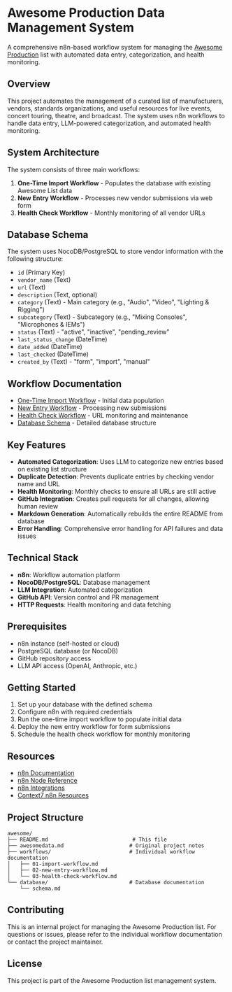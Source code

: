# Awesome Production Data Management System

A comprehensive n8n-based workflow system for managing the [Awesome Production](https://github.com/Capp3/awesome-production) list with automated data entry, categorization, and health monitoring.

## Overview

This project automates the management of a curated list of manufacturers, vendors, standards organizations, and useful resources for live events, concert touring, theatre, and broadcast. The system uses n8n workflows to handle data entry, LLM-powered categorization, and automated health monitoring.

## System Architecture

The system consists of three main workflows:

1. **One-Time Import Workflow** - Populates the database with existing Awesome List data
2. **New Entry Workflow** - Processes new vendor submissions via web form
3. **Health Check Workflow** - Monthly monitoring of all vendor URLs

## Database Schema

The system uses NocoDB/PostgreSQL to store vendor information with the following structure:

- `id` (Primary Key)
- `vendor_name` (Text)
- `url` (Text)
- `description` (Text, optional)
- `category` (Text) - Main category (e.g., "Audio", "Video", "Lighting & Rigging")
- `subcategory` (Text) - Subcategory (e.g., "Mixing Consoles", "Microphones & IEMs")
- `status` (Text) - "active", "inactive", "pending_review"
- `last_status_change` (DateTime)
- `date_added` (DateTime)
- `last_checked` (DateTime)
- `created_by` (Text) - "form", "import", "manual"

## Workflow Documentation

- [One-Time Import Workflow](workflows/01-import-workflow.md) - Initial data population
- [New Entry Workflow](workflows/02-new-entry-workflow.md) - Processing new submissions
- [Health Check Workflow](workflows/03-health-check-workflow.md) - URL monitoring and maintenance
- [Database Schema](database/schema.md) - Detailed database structure

## Key Features

- **Automated Categorization**: Uses LLM to categorize new entries based on existing list structure
- **Duplicate Detection**: Prevents duplicate entries by checking vendor name and URL
- **Health Monitoring**: Monthly checks to ensure all URLs are still active
- **GitHub Integration**: Creates pull requests for all changes, allowing human review
- **Markdown Generation**: Automatically rebuilds the entire README from database
- **Error Handling**: Comprehensive error handling for API failures and data issues

## Technical Stack

- **n8n**: Workflow automation platform
- **NocoDB/PostgreSQL**: Database management
- **LLM Integration**: Automated categorization
- **GitHub API**: Version control and PR management
- **HTTP Requests**: Health monitoring and data fetching

## Prerequisites

- n8n instance (self-hosted or cloud)
- PostgreSQL database (or NocoDB)
- GitHub repository access
- LLM API access (OpenAI, Anthropic, etc.)

## Getting Started

1. Set up your database with the defined schema
2. Configure n8n with required credentials
3. Run the one-time import workflow to populate initial data
4. Deploy the new entry workflow for form submissions
5. Schedule the health check workflow for monthly monitoring

## Resources

- [n8n Documentation](https://n8n.io/docs/)
- [n8n Node Reference](https://github.com/n8n-io/n8n/tree/master/packages/nodes-base)
- [n8n Integrations](https://n8n.io/integrations/)
- [Context7 n8n Resources](https://context7.com/?q=n8n)

## Project Structure

```
awesome/
├── README.md                           # This file
├── awesomedata.md                     # Original project notes
├── workflows/                         # Individual workflow documentation
│   ├── 01-import-workflow.md
│   ├── 02-new-entry-workflow.md
│   └── 03-health-check-workflow.md
└── database/                          # Database documentation
    └── schema.md
```

## Contributing

This is an internal project for managing the Awesome Production list. For questions or issues, please refer to the individual workflow documentation or contact the project maintainer.

## License

This project is part of the Awesome Production list management system.
